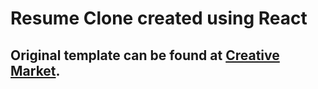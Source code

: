 # Resume Clone created using React

## Original template can be found at [Creative Market](https://creativemarket.com/ikonome/686585-Material-Resume-Blue/screenshots/#screenshot2).